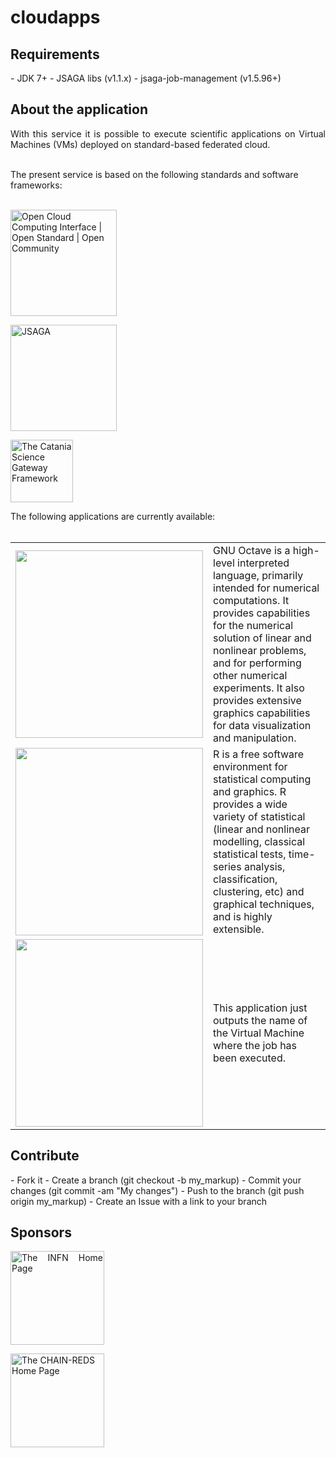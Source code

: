 # cloudapps

<h2>Requirements</h2>
- JDK 7+
- JSAGA libs (v1.1.x)
- jsaga-job-management (v1.5.96+)

<h2>About the application</h2>
<p align="justify">
With this service it is possible to execute scientific applications on Virtual Machines (VMs) deployed on standard-based federated cloud.</br></br>

The present service is based on the following standards and software frameworks:</br></br>

<a href="http://occi-wg.org"><img width="170" src="http://occi-wg.org/wp-content/uploads/2010/12/New-Font-Occi-horiz.-with-tagline-smalltrans.png" 
border="0" title="Open Cloud Computing Interface | Open Standard | Open Community"></a>

<a href="http://software.in2p3.fr/jsaga"><img width="170" src="http://software.in2p3.fr/jsaga/latest-release/images/logo-jsaga.png" 
border="0" title="JSAGA"></a>

<a href="http://software.in2p3.fr/jsaga"><img width="100" src="http://www.digitalmeetsculture.net/wp-content/uploads/2013/05/Catania-Science-Gateway-Framework.png" 
border="0" title="The Catania Science Gateway Framework"></a>
</br>

The following applications are currently available:</br></br>

<table border="0">
<tr>
<td><img width="300" src="http://www.gnu.org/software/octave/images/logo.png" border="0"></td>
<td>GNU Octave is a high-level interpreted language, primarily intended for numerical computations. It provides capabilities for the numerical solution of linear and nonlinear problems, and for performing other numerical experiments. It also provides extensive graphics capabilities for data visualization and manipulation.</td>
</tr>

<tr>
<td><img width="300" src="http://www.r-project.org/Rlogo.jpg" border="0"></td>
<td>R is a free software environment for statistical computing and graphics. R provides a wide variety of statistical (linear and nonlinear modelling, classical statistical tests, time-series analysis, classification, clustering, etc) and graphical techniques, and is highly extensible.</td>
</tr>

<tr>
<td><img width="300" src="https://science-gateway.chain-project.eu/cloudapps-portlet/images/helloworld.png" border="0"></td>
<td>This application just outputs the name of the Virtual Machine where the job has been executed.</td>
</tr>
</table>
</p>

<h2>Contribute</h2>
- Fork it
- Create a branch (git checkout -b my_markup)
- Commit your changes (git commit -am "My changes")
- Push to the branch (git push origin my_markup)
- Create an Issue with a link to your branch
 
<h2>Sponsors</h2>
<p align="justify">
<a href="http://www.infn.it/"><img width="150" src="http://www.infn.it/logo/weblogo1.gif" border="0" title="The INFN Home Page"></a>

<a href="http://www.chain-project.eu/"><img width="150" src="https://www.chain-project.eu/image/image_gallery?uuid=4b273102-2ed0-49ca-929f-c23379318171&groupId=3456180&t=1424446552904" border="0" title="The CHAIN-REDS Home Page"></a>
</p>
